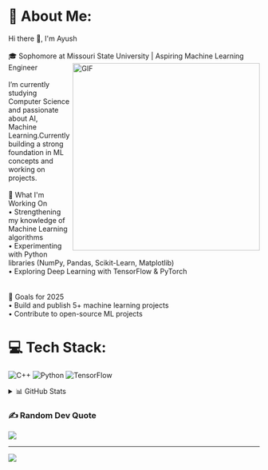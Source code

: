 # 💫 About Me:
Hi there 👋, I'm Ayush<br><br>🎓 Sophomore at Missouri State University | Aspiring Machine Learning Engineer<img align="right" width="375" alt="GIF" src="https://github.com/vimalverma558/vimalverma558/blob/v2/img/dino.gif" /><br><br>I’m  currently studying Computer Science and passionate about AI,<br> Machine Learning.Currently building a strong foundation in ML concepts and working on projects.  <br><br>🚀 What I'm Working On  <br>• Strengthening my knowledge of Machine Learning algorithms  <br>• Experimenting with Python libraries (NumPy, Pandas, Scikit-Learn, Matplotlib)  <br>• Exploring Deep Learning with TensorFlow & PyTorch  <br><br><br>🎯 Goals for 2025<br>• Build and publish 5+ machine learning projects<br>• Contribute to open-source ML projects  <br>



# 💻 Tech Stack:
![C++](https://img.shields.io/badge/c++-%2300599C.svg?style=for-the-badge&logo=c%2B%2B&logoColor=white) ![Python](https://img.shields.io/badge/python-3670A0?style=for-the-badge&logo=python&logoColor=ffdd54) ![TensorFlow](https://img.shields.io/badge/TensorFlow-%23FF6F00.svg?style=for-the-badge&logo=TensorFlow&logoColor=white)
<details>
  <summary>📊 GitHub Stats</summary>

  <br/>

  <div align="center">
  
  <img src="https://github-readme-stats.vercel.app/api?username=xhettriAK&theme=dark&hide_border=false&include_all_commits=false&count_private=false" height="150"/>
  <img src="https://nirzak-streak-stats.vercel.app/?user=xhettriAK&theme=dark&hide_border=false" height="150"/>
  <img src="https://github-readme-stats.vercel.app/api/top-langs/?username=xhettriAK&theme=dark&hide_border=false&include_all_commits=false&count_private=false&layout=compact" height="150"/>

  </div>
</details>

### ✍️ Random Dev Quote
![](https://quotes-github-readme.vercel.app/api?type=horizontal&theme=tokyonight)

---
[![](https://visitcount.itsvg.in/api?id=xhettriAK&icon=0&color=0)](https://visitcount.itsvg.in)

<!-- Proudly created with GPRM ( https://gprm.itsvg.in ) -->

